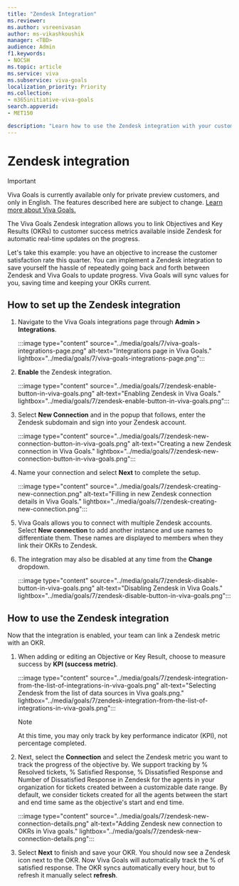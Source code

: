 ```yaml
---
title: "Zendesk Integration"
ms.reviewer: 
ms.author: vsreenivasan
author: ms-vikashkoushik
manager: <TBD>
audience: Admin
f1.keywords:
- NOCSH
ms.topic: article
ms.service: viva
ms.subservice: viva-goals
localization_priority: Priority
ms.collection:  
- m365initiative-viva-goals
search.appverid:
- MET150

description: "Learn how to use the Zendesk integration with your customer success OKRs."
---
```


# Zendesk integration

> [!IMPORTANT]
> Viva Goals is currently available only for private preview customers, and only in English. The features described here are subject to change. [Learn more about Viva Goals.](https://go.microsoft.com/fwlink/?linkid=2189933)

The Viva Goals Zendesk integration allows you to link Objectives and Key Results (OKRs) to customer success metrics available inside Zendesk for automatic real-time updates on the progress. 
    
Let's take this example: you have an objective to increase the customer satisfaction rate this quarter. You can implement a Zendesk integration to save yourself the hassle of repeatedly going back and forth between Zendesk and Viva Goals to update progress. Viva Goals will sync values for you, saving time and keeping your OKRs current.

## How to set up the Zendesk integration

1. Navigate to the Viva Goals integrations page through **Admin > Integrations**.
    
    :::image type="content" source="../media/goals/7/viva-goals-integrations-page.png" alt-text="Integrations page in Viva Goals." lightbox="../media/goals/7/viva-goals-integrations-page.png":::

2. **Enable** the Zendesk integration.
    
    :::image type="content" source="../media/goals/7/zendesk-enable-button-in-viva-goals.png" alt-text="Enabling Zendesk in Viva Goals." lightbox="../media/goals/7/zendesk-enable-button-in-viva-goals.png":::

3. Select **New Connection** and in the popup that follows, enter the Zendesk subdomain and sign into your Zendesk account.
    
     :::image type="content" source="../media/goals/7/zendesk-new-connection-button-in-viva-goals.png" alt-text="Creating a new Zendesk connection in Viva Goals." lightbox="../media/goals/7/zendesk-new-connection-button-in-viva-goals.png":::

4. Name your connection and select **Next** to complete the setup.
    
     :::image type="content" source="../media/goals/7/zendesk-creating-new-connection.png" alt-text="Filling in new Zendesk connection details in Viva Goals." lightbox="../media/goals/7/zendesk-creating-new-connection.png":::

5. Viva Goals allows you to connect with multiple Zendesk accounts. Select **New connection** to add another instance and use names to differentiate them. These names are displayed to members when they link their OKRs to Zendesk.
    
6. The integration may also be disabled at any time from the **Change** dropdown.
    
    :::image type="content" source="../media/goals/7/zendesk-disable-button-in-viva-goals.png" alt-text="Disabling Zendesk in Viva Goals." lightbox="../media/goals/7/zendesk-disable-button-in-viva-goals.png":::

## How to use the Zendesk integration

Now that the integration is enabled, your team can link a Zendesk metric with an OKR.

1. When adding or editing an Objective or Key Result, choose to measure success by **KPI (success metric)**.
    
    :::image type="content" source="../media/goals/7/zendesk-integration-from-the-list-of-integrations-in-viva-goals.png" alt-text="Selecting Zendesk from the list of data sources in Viva goals.png." lightbox="../media/goals/7/zendesk-integration-from-the-list-of-integrations-in-viva-goals.png":::

    > [!NOTE]
    > At this time, you may only track by key performance indicator (KPI), not percentage completed. 

2. Next, select the **Connection** and select the Zendesk metric you want to track the progress of the objective by. We support tracking by % Resolved tickets, % Satisfied Response, % Dissatisfied Response and Number of Dissatisfied Response in Zendesk for the agents in your organization for tickets created between a customizable date range. By default, we consider tickets created for all the agents between the start and end time same as the objective's start and end time.
    
    :::image type="content" source="../media/goals/7/zendesk-new-connection-details.png" alt-text="Adding Zendesk new connection to OKRs in Viva goals." lightbox="../media/goals/7/zendesk-new-connection-details.png":::

3. Select **Next** to finish and save your OKR. You should now see a Zendesk icon next to the OKR. Now Viva Goals will automatically track the % of satisfied response. The OKR syncs automatically every hour, but to refresh it manually select **refresh**.
